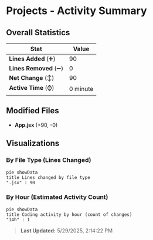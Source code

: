 # Projects - Activity Summary 

## Overall Statistics

| Stat                   | Value                                                             |
| ---------------------- | ----------------------------------------------------------------- |
| **Lines Added** (➕)   | 90                                          |
| **Lines Removed** (➖) | 0                                        |
| **Net Change** (↕)    | 90                |
| **Active Time** (⌚)   | 0 minute |


## Modified Files
- **App.jsx** (+90, -0)

## Visualizations

### By File Type (Lines Changed)

```mermaid
pie showData
title Lines changed by file type
".jsx" : 90
```

### By Hour (Estimated Activity Count)

```mermaid
pie showData
title Coding activity by hour (count of changes)
"14h" : 1
```


> **Last Updated:** 5/29/2025, 2:14:22 PM
